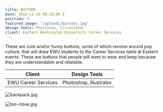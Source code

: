 ```yaml
---
title: BUTTONS
date: 2018-11-28 00:18:00 Z
position: 5
featured_image: "/uploads/buttons.jpg"
design tools: Photoshop, Illustrator
client: Eastern Washington University Career Services
---
```


These are cute and/or funny buttons, some of which revolve around pop culture, that will draw EWU students to the Career Services table at Eastern events. These are buttons that people will want to wear and keep because they are understandable and relatable.

| Client                 | Design Tools           |
|------------------------|------------------------|
| EWU Career Services    | Photoshop, Illustrator |

![backpack.jpg](/uploads/backpack.jpg)

![too-close.jpg](/uploads/too-close.jpg)